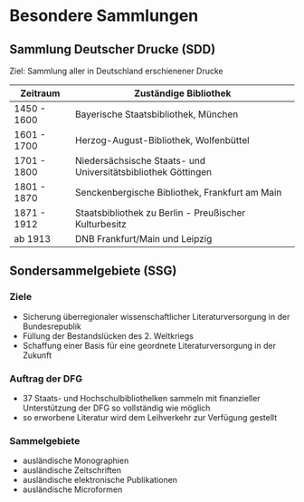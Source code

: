 # Besondere Sammlungen

## Sammlung Deutscher Drucke  (SDD)

Ziel: Sammlung aller in Deutschland erschienener Drucke

| Zeitraum    | Zuständige Bibliothek                                        |
| ----------- | ------------------------------------------------------------ |
| 1450 - 1600 | Bayerische Staatsbibliothek, München                         |
| 1601 - 1700 | Herzog-August-Bibliothek, Wolfenbüttel                       |
| 1701 - 1800 | Niedersächsische Staats- und Universitätsbibliothek Göttingen |
| 1801 - 1870 | Senckenbergische Bibliothek, Frankfurt am Main               |
| 1871 - 1912 | Staatsbibliothek zu Berlin - Preußischer Kulturbesitz        |
| ab 1913     | DNB Frankfurt/Main und Leipzig                               |



## Sondersammelgebiete (SSG)

### Ziele 

- Sicherung überregionaler wissenschaftlicher Literaturversorgung in der Bundesrepublik 
- Füllung der Bestandslücken des 2. Weltkriegs
- Schaffung einer Basis für eine geordnete Literaturversorgung in der Zukunft



### Auftrag der DFG 

- 37 Staats- und Hochschulbibliothelken sammeln mit finanzieller Unterstützung der DFG so vollständig wie möglich
- so erworbene Literatur wird dem Leihverkehr zur Verfügung gestellt



### Sammelgebiete 

- ausländische Monographien
- ausländische Zeitschriften
- ausländische elektronische Publikationen
- ausländische Microformen 



